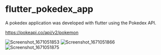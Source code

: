 # flutter_pokedex_app

A pokedex application was developed with flutter using the Pokedex API.

https://pokeapi.co/api/v2/pokemon

![Screenshot_1671051853](https://user-images.githubusercontent.com/69725753/207713673-07f309df-d452-472e-ba0f-789eab9c929e.png) 
![Screenshot_1671051866](https://user-images.githubusercontent.com/69725753/207713611-822d0540-bf58-4d32-a775-b0179f13acae.png) 
![Screenshot_1671051875](https://user-images.githubusercontent.com/69725753/207713627-67729214-eaca-47ea-a893-8ffe633650ea.png)


